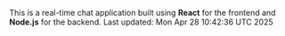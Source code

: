 This is a real-time chat application built using **React** for the frontend and **Node.js** for the backend.
Last updated: Mon Apr 28 10:42:36 UTC 2025
